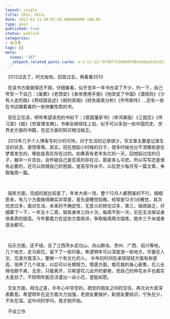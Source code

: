 ```yaml
---
layout: single
title: 2012，2013…
date: 2013-01-13 00:07:45.000000000 +08:00
type: post
published: true
status: publish
categories:
- 未分类
tags: []
meta:
  views: '167'
  _jetpack_related_posts_cache: a:1:{s:32:"8f6677c9d6b0f903e98ad32ec61f8deb";a:2:{s:7:"expires";i:1483755542;s:7:"payload";a:0:{}}}
---
```

<p>&#160; 2012过去了，时光匆匆，回首过去，再看看2013</p>
<p>&#160; 在读书方面做得还不错，仔细看看，似乎去年一年书也读了不少，列一下，自己夸奖一下自己：《废都》《老西安》《身体使用手册》《他改变了中国》《潜规则》《少有人走的路》《蒋经国自述》《税的真相》《财务报表分析》《乔布斯传》…还有一些在书店蹭着看的一些快餐性质的书。</p>
<p>&#160; 现在正在读，明年希望读完的书如下：《曾国藩家书》（李鸿章版）《三国志》《传习录》《蛙》《穷查理宝典》，书单会继续往上加，似乎可以多加一些中国历史、世界史方面的书籍，在这方面的知识相当缺乏。</p>
<p>&#160; 2012年几乎个人博客写的少的可怜，对于生活的记录很少，写文章主要是记录生活的状态、感悟等等。其实，现在想起小时候的日子，很多时候也分不清哪些是在梦里发生的，哪些是真实存在过的。如果真有老年失忆的一天，回想起过往的日子，脑中一片空白，会怀疑自己是否真的存在过，那是多么可悲。所以写写还是很有必要的，还可以梳理自己的思路，提高写作水平。以后至少每月写一篇文章，争取每周一篇。</p>
<p>&#160; </p>
<p>&#160; 锻炼方面，完成的就比较差了，年末大病一场，整个12月人都颓废的不行，细细思来，有几个方面做得确实非常差，首先是睡觉较晚，经常是12点1点睡觉，其次忧虑过多，面对生活、未来的不确定性，无意义的担忧过多，第三，锻炼缺乏，仔细算了一下，一年五十二周，锻炼身体三四十次，每周不到一次，实在无法保证身体素质的提高。今年要着力在这些方面改进，争取每周两次锻炼，跑步三千米或者游泳都可。</p>
<p>&#160;</p>
<p>&#160; 玩乐方面，还不错，去了江西萍乡武功山、舟山群岛、贵州、广西、绍兴等地，几个地方，走马观花，留下了一些印象。希望明年可以深度游一些地方，尽量在人文、交游方面深入，要做一个有文化的人。 半年的时间在桌球球技方面有些提高，培养了几个球友，以后可以长期努力。情感方面，栽花栽的身心疲惫，花儿长得也颇不爽，无奈，只能离开，只希望花儿会开的更艳，而自己的养花水平也着实太差劲了。不知明年能否浇灌出一朵小花，望能如愿。</p>
<p>&#160; 交友方面，相当之差，半年心中空空的，疏忽的朋友之间的交往，再次对大家深表歉意。希望明年在这方面大力加强，老朋友要维护，新朋友要结识，宁失在少，不失在滥。这中间的学问，我才刚开始。</p>
<p>&#160; 不谈工作</p>
